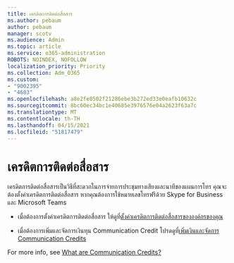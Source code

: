 ```yaml
---
title: เครดิตการติดต่อสื่อสาร
ms.author: pebaum
author: pebaum
manager: scotv
ms.audience: Admin
ms.topic: article
ms.service: o365-administration
ROBOTS: NOINDEX, NOFOLLOW
localization_priority: Priority
ms.collection: Adm_O365
ms.custom:
- "9002395"
- "4683"
ms.openlocfilehash: a8e2fe0502f21286ebe3b272ed33e0eafb10632c
ms.sourcegitcommit: 8bc60ec34bc1e40685e3976576e04a2623f63a7c
ms.translationtype: MT
ms.contentlocale: th-TH
ms.lasthandoff: 04/15/2021
ms.locfileid: "51817479"
---
```

# <a name="communication-credits"></a>เครดิตการติดต่อสื่อสาร

เครดิตการติดต่อสื่อสารเป็นวิธีที่สะดวกในการจ่ายการประชุมทางเสียงและนาทีของแผนการโทร คุณจะต้องตั้งค่าเครดิตการติดต่อสื่อสาร หากคุณต้องการใช้หมายเลขโทรฟรีด้วย Skype for Business และ Microsoft Teams

- เมื่อต้องการตั้งค่าเครดิตการติดต่อสื่อสาร ให้ดูที่[ตั้งค่าเครดิตการติดต่อสื่อสารขององค์กรของคุณ](https://docs.microsoft.com/microsoftteams/set-up-communications-credits-for-your-organization) 

- เมื่อต้องการเพิ่มและจัดการเงินทุน Communication Credit โปรดดูที่[เพิ่มเงินและจัดการ Communication Credits](https://docs.microsoft.com/microsoftteams/add-funds-and-manage-communications-credits) 

For more info, see [What are Communication Credits?](https://docs.microsoft.com/microsoftteams/what-are-communications-credits)
